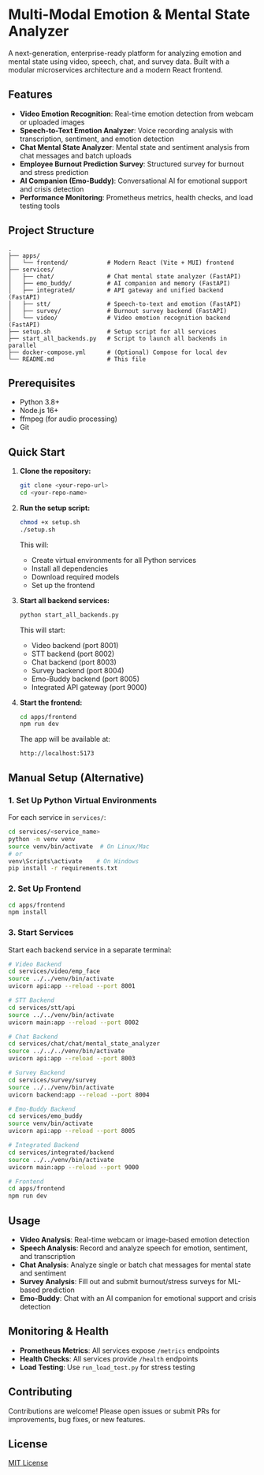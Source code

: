# Multi-Modal Emotion & Mental State Analyzer

A next-generation, enterprise-ready platform for analyzing emotion and mental state using video, speech, chat, and survey data. Built with a modular microservices architecture and a modern React frontend.

## Features

- **Video Emotion Recognition**: Real-time emotion detection from webcam or uploaded images
- **Speech-to-Text Emotion Analyzer**: Voice recording analysis with transcription, sentiment, and emotion detection
- **Chat Mental State Analyzer**: Mental state and sentiment analysis from chat messages and batch uploads
- **Employee Burnout Prediction Survey**: Structured survey for burnout and stress prediction
- **AI Companion (Emo-Buddy)**: Conversational AI for emotional support and crisis detection
- **Performance Monitoring**: Prometheus metrics, health checks, and load testing tools

## Project Structure

```
.
├── apps/
│   └── frontend/           # Modern React (Vite + MUI) frontend
├── services/
│   ├── chat/               # Chat mental state analyzer (FastAPI)
│   ├── emo_buddy/          # AI companion and memory (FastAPI)
│   ├── integrated/         # API gateway and unified backend (FastAPI)
│   ├── stt/                # Speech-to-text and emotion (FastAPI)
│   ├── survey/             # Burnout survey backend (FastAPI)
│   └── video/              # Video emotion recognition backend (FastAPI)
├── setup.sh                # Setup script for all services
├── start_all_backends.py   # Script to launch all backends in parallel
├── docker-compose.yml      # (Optional) Compose for local dev
└── README.md               # This file
```

## Prerequisites

- Python 3.8+
- Node.js 16+
- ffmpeg (for audio processing)
- Git

## Quick Start

1. **Clone the repository:**
   ```bash
   git clone <your-repo-url>
   cd <your-repo-name>
   ```

2. **Run the setup script:**
   ```bash
   chmod +x setup.sh
   ./setup.sh
   ```
   This will:
   - Create virtual environments for all Python services
   - Install all dependencies
   - Download required models
   - Set up the frontend

3. **Start all backend services:**
   ```bash
   python start_all_backends.py
   ```
   This will start:
   - Video backend (port 8001)
   - STT backend (port 8002)
   - Chat backend (port 8003)
   - Survey backend (port 8004)
   - Emo-Buddy backend (port 8005)
   - Integrated API gateway (port 9000)

4. **Start the frontend:**
   ```bash
   cd apps/frontend
   npm run dev
   ```
   The app will be available at:
   ```
   http://localhost:5173
   ```

## Manual Setup (Alternative)

### 1. Set Up Python Virtual Environments

For each service in `services/`:
```bash
cd services/<service_name>
python -m venv venv
source venv/bin/activate  # On Linux/Mac
# or
venv\Scripts\activate    # On Windows
pip install -r requirements.txt
```

### 2. Set Up Frontend
```bash
cd apps/frontend
npm install
```

### 3. Start Services
Start each backend service in a separate terminal:
```bash
# Video Backend
cd services/video/emp_face
source ../../venv/bin/activate
uvicorn api:app --reload --port 8001

# STT Backend
cd services/stt/api
source ../../venv/bin/activate
uvicorn main:app --reload --port 8002

# Chat Backend
cd services/chat/chat/mental_state_analyzer
source ../../../venv/bin/activate
uvicorn api:app --reload --port 8003

# Survey Backend
cd services/survey/survey
source ../../venv/bin/activate
uvicorn backend:app --reload --port 8004

# Emo-Buddy Backend
cd services/emo_buddy
source venv/bin/activate
uvicorn api:app --reload --port 8005

# Integrated Backend
cd services/integrated/backend
source ../../venv/bin/activate
uvicorn main:app --reload --port 9000

# Frontend
cd apps/frontend
npm run dev
```

## Usage

- **Video Analysis**: Real-time webcam or image-based emotion detection
- **Speech Analysis**: Record and analyze speech for emotion, sentiment, and transcription
- **Chat Analysis**: Analyze single or batch chat messages for mental state and sentiment
- **Survey Analysis**: Fill out and submit burnout/stress surveys for ML-based prediction
- **Emo-Buddy**: Chat with an AI companion for emotional support and crisis detection

## Monitoring & Health

- **Prometheus Metrics**: All services expose `/metrics` endpoints
- **Health Checks**: All services provide `/health` endpoints
- **Load Testing**: Use `run_load_test.py` for stress testing

## Contributing

Contributions are welcome! Please open issues or submit PRs for improvements, bug fixes, or new features.

## License

[MIT License](LICENSE) 
